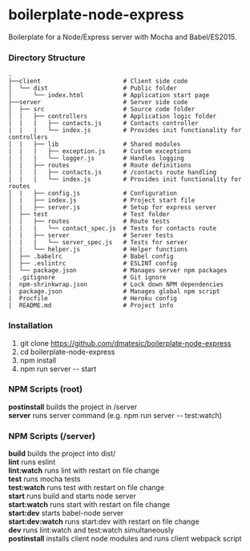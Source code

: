 # boilerplate-node-express

Boilerplate for a Node/Express server with Mocha and Babel/ES2015.

### Directory Structure

```
.
├──client                       # Client side code
│  └── dist                     # Public folder
│      └── index.html           # Application start page
├──server                       # Server side code
│  ├── src                      # Source code folder
│  |   ├── controllers          # Application logic folder 
|  |   |   ├── contacts.js      # Contacts controller
|  |   |   └── index.js         # Provides init functionality for controllers
│  |   ├── lib                  # Shared modules
|  |   |   ├── exception.js     # Custom exceptions
|  |   |   └── logger.js        # Handles logging
│  |   ├── routes               # Route definitions
|  |   |   ├── contacts.js      # /contacts route handling
|  |   |   └── index.js         # Provides init functionality for routes
│  |   ├── config.js            # Configuration
│  |   ├── index.js             # Project start file
│  |   ├── server.js            # Setup for express server
│  ├── test                     # Test folder
│  |   ├── routes               # Route tests
|  |   |   └── contact_spec.js  # Tests for contacts route
│  |   ├── server               # Server tests
|  |   |   └── server_spec.js   # Tests for server
│  |   └── helper.js            # Helper functions
│  ├── .babelrc                 # Babel config
│  ├── .eslintrc                # ESLINT config
│  └── package.json             # Manages server npm packages 
|  .gitignore                   # Git ignore
|  npm-shrinkwrap.json          # Lock down NPM dependencies 
|  package.json                 # Manages global npm script  
|  Procfile                     # Heroku config
|  README.md                    # Project info
```

### Installation

1. git clone https://github.com/dmatesic/boilerplate-node-express  
2. cd boilerplate-node-express  
3. npm install  
4. npm run server -- start

### NPM Scripts (root)

**postinstall** builds the project in /server  
**server** runs server command (e.g. npm run server -- test:watch)  

### NPM Scripts (/server)

**build** builds the project into dist/  
**lint** runs eslint  
**lint:watch** runs lint with restart on file change  
**test** runs mocha tests  
**test:watch** runs test with restart on file change  
**start** runs build and starts node server  
**start:watch** runs start with restart on file change  
**start:dev** starts babel-node server  
**start:dev:watch** runs start:dev with restart on file change  
**dev** runs lint:watch and test:watch simultaneously  
**postinstall** installs client node modules and runs client webpack script  